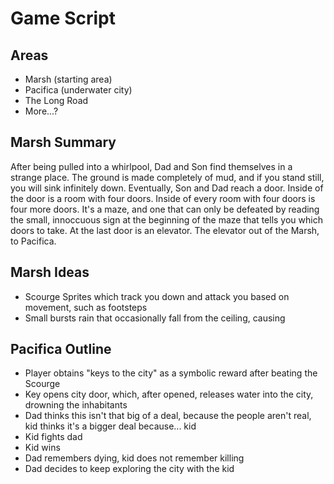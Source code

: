 # Game Script

## Areas
- Marsh (starting area)
- Pacifica (underwater city)
- The Long Road
- More...?

## Marsh Summary

After being pulled into a whirlpool, Dad and Son find themselves in a strange place. The ground is made completely of mud, and if you stand still, you will sink infinitely down. Eventually, Son and Dad reach a door. Inside of the door is a room with four doors. Inside of every room with four doors is four more doors. It's a maze, and one that can only be defeated by reading the small, innoccuous sign at the beginning of the maze that tells you which doors to take. At the last door is an elevator. The elevator out of the Marsh, to Pacifica.

## Marsh Ideas

- Scourge Sprites which track you down and attack you based on movement, such as footsteps
- Small bursts rain that occasionally fall from the ceiling, causing 

## Pacifica Outline

- Player obtains "keys to the city" as a symbolic reward after beating the Scourge
- Key opens city door, which, after opened, releases water into the city, drowning the inhabitants
- Dad thinks this isn't that big of a deal, because the people aren't real, kid thinks it's a bigger deal because... kid
- Kid fights dad
- Kid wins
- Dad remembers dying, kid does not remember killing
- Dad decides to keep exploring the city with the kid